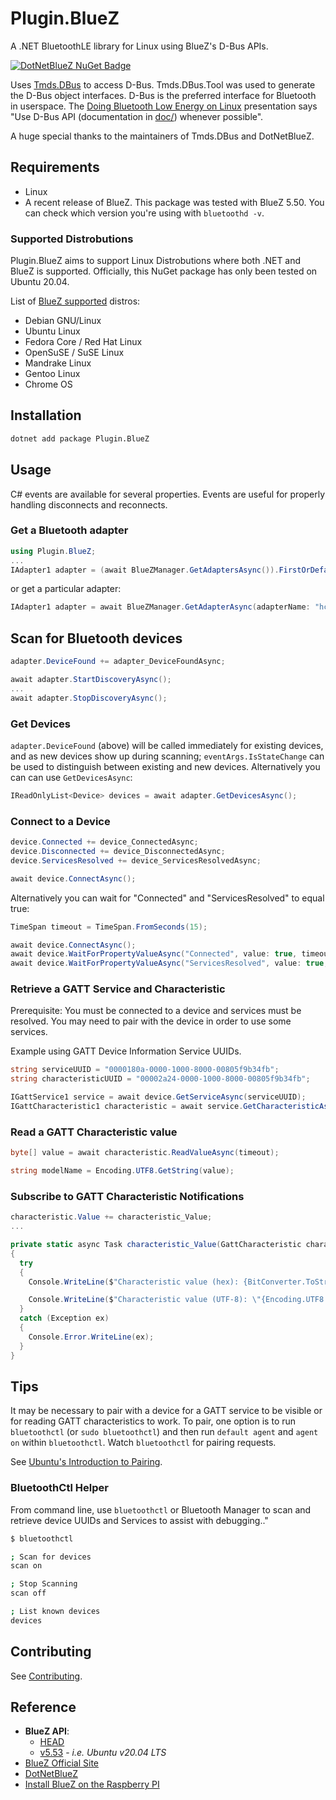 # Plugin.BlueZ

A .NET BluetoothLE library for Linux using BlueZ's D-Bus APIs.

[![DotNetBlueZ NuGet Badge](https://buildstats.info/nuget/Plugin.BlueZ?dWidth=70&includePreReleases=true)](https://www.nuget.org/packages/Plugin.BlueZ/)

Uses [Tmds.DBus](https://github.com/tmds/Tmds.DBus) to access D-Bus. Tmds.DBus.Tool was used to generate the D-Bus object interfaces. D-Bus is the preferred interface for Bluetooth in userspace. The [Doing Bluetooth Low Energy on Linux](https://elinux.org/images/3/32/Doing_Bluetooth_Low_Energy_on_Linux.pdf) presentation says "Use D-Bus API (documentation in [doc/]((https://git.kernel.org/pub/scm/bluetooth/bluez.git/tree/doc))) whenever possible".

A huge special thanks to the maintainers of Tmds.DBus and DotNetBlueZ.

## Requirements

* Linux
* A recent release of BlueZ. This package was tested with BlueZ 5.50. You can check which version you're using with `bluetoothd -v`.

### Supported Distrobutions

Plugin.BlueZ aims to support Linux Distrobutions where both .NET and BlueZ is supported. Officially, this NuGet package has only been tested on Ubuntu 20.04.

List of [BlueZ supported](http://www.bluez.org/about/) distros:

* Debian GNU/Linux
* Ubuntu Linux
* Fedora Core / Red Hat Linux
* OpenSuSE / SuSE Linux
* Mandrake Linux
* Gentoo Linux
* Chrome OS

## Installation

```bash
dotnet add package Plugin.BlueZ
```

## Usage

C# events are available for several properties. Events are useful for properly handling disconnects and reconnects.

### Get a Bluetooth adapter

```C#
using Plugin.BlueZ;
...
IAdapter1 adapter = (await BlueZManager.GetAdaptersAsync()).FirstOrDefault();
```

or get a particular adapter:

```C#
IAdapter1 adapter = await BlueZManager.GetAdapterAsync(adapterName: "hci0");
```

## Scan for Bluetooth devices

```C#
adapter.DeviceFound += adapter_DeviceFoundAsync;

await adapter.StartDiscoveryAsync();
...
await adapter.StopDiscoveryAsync();
```

### Get Devices

`adapter.DeviceFound` (above) will be called immediately for existing devices, and as new devices show up during scanning; `eventArgs.IsStateChange` can be used to distinguish between existing and new devices. Alternatively you can can use `GetDevicesAsync`:

```C#
IReadOnlyList<Device> devices = await adapter.GetDevicesAsync();
```

### Connect to a Device

```C#
device.Connected += device_ConnectedAsync;
device.Disconnected += device_DisconnectedAsync;
device.ServicesResolved += device_ServicesResolvedAsync;

await device.ConnectAsync();
```

Alternatively you can wait for "Connected" and "ServicesResolved" to equal true:

```C#
TimeSpan timeout = TimeSpan.FromSeconds(15);

await device.ConnectAsync();
await device.WaitForPropertyValueAsync("Connected", value: true, timeout);
await device.WaitForPropertyValueAsync("ServicesResolved", value: true, timeout);

```

### Retrieve a GATT Service and Characteristic

Prerequisite: You must be connected to a device and services must be resolved. You may need to pair with the device in order to use some services.

Example using GATT Device Information Service UUIDs.

```C#
string serviceUUID = "0000180a-0000-1000-8000-00805f9b34fb";
string characteristicUUID = "00002a24-0000-1000-8000-00805f9b34fb";

IGattService1 service = await device.GetServiceAsync(serviceUUID);
IGattCharacteristic1 characteristic = await service.GetCharacteristicAsync(characteristicUUID);
```

### Read a GATT Characteristic value

```C#
byte[] value = await characteristic.ReadValueAsync(timeout);

string modelName = Encoding.UTF8.GetString(value);
```

### Subscribe to GATT Characteristic Notifications

```C#
characteristic.Value += characteristic_Value;
...

private static async Task characteristic_Value(GattCharacteristic characteristic, GattCharacteristicValueEventArgs e)
{
  try
  {
    Console.WriteLine($"Characteristic value (hex): {BitConverter.ToString(e.Value)}");

    Console.WriteLine($"Characteristic value (UTF-8): \"{Encoding.UTF8.GetString(e.Value)}\"");
  }
  catch (Exception ex)
  {
    Console.Error.WriteLine(ex);
  }
}
```

## Tips

It may be necessary to pair with a device for a GATT service to be visible or for reading GATT characteristics to work. To pair, one option is to run `bluetoothctl` (or `sudo bluetoothctl`)
and then run `default agent` and `agent on` within `bluetoothctl`. Watch `bluetoothctl` for pairing requests.

See [Ubuntu's Introduction to Pairing](https://core.docs.ubuntu.com/en/stacks/bluetooth/bluez/docs/reference/pairing/introduction).

### BluetoothCtl Helper

From command line, use `bluetoothctl` or Bluetooth Manager to scan and retrieve device UUIDs and Services to assist with debugging.."

```bash
$ bluetoothctl

; Scan for devices
scan on

; Stop Scanning
scan off

; List known devices
devices
```


## Contributing

See [Contributing](./github/CONTRIBUTING.md).

## Reference

* **BlueZ API**:
  * [HEAD](https://git.kernel.org/pub/scm/bluetooth/bluez.git/tree/doc)
  * [v5.53](https://git.kernel.org/pub/scm/bluetooth/bluez.git/tree/doc?h=5.53) - _i.e. Ubuntu v20.04 LTS_
* [BlueZ Official Site](http://www.bluez.org/)
* [DotNetBlueZ](https://www.nuget.org/packages/HashtagChris.DotNetBlueZ/)
* [Install BlueZ on the Raspberry PI](https://learn.adafruit.com/install-bluez-on-the-raspberry-pi/overview)
